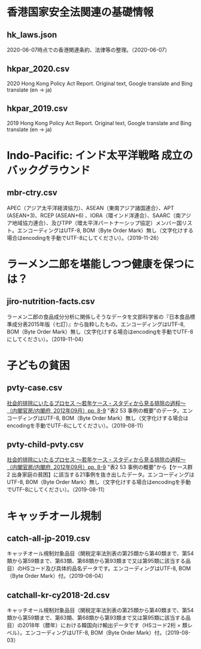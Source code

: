 # 香港国家安全法関連の基礎情報
## hk_laws.json
2020-06-07時点での香港関連条約、法律等の整理。（2020-06-07）
## hkpar_2020.csv
2020 Hong Kong Policy Act Report. Original text, Google translate and Bing translate (en -> ja)
## hkpar_2019.csv
2019 Hong Kong Policy Act Report. Original text, Google translate and Bing translate (en -> ja)

# Indo-Pacific: インド太平洋戦略 成立のバックグラウンド
## mbr-ctry.csv
APEC（アジア太平洋経済協力）、ASEAN（東南アジア諸国連合）、APT (ASEAN+3)、RCEP (ASEAN+6) 、IORA（環インド洋連合）、SAARC（南アジア地域協力連合）、及びTPP（環太平洋パートナーシップ協定）メンバー国リスト。エンコーディングはUTF-8, BOM（Byte Order Mark）無し（文字化けする場合はencodingを手動でUTF-8にしてください）。（2019-11-26）

# ラーメン二郎を堪能しつつ健康を保つには？
## jiro-nutrition-facts.csv
ラーメン二郎の食品成分分析に関係しそうなデータを文部科学省の『日本食品標準成分表2015年版（七訂）』から抜粋したもの。エンコーディングはUTF-8, BOM（Byte Order Mark）無し（文字化けする場合はencodingを手動でUTF-8にしてください）。（2019-11-04）

# 子どもの貧困
## pvty-case.csv
[社会的排除にいたるプロセス 〜若年ケース・スタディから見る排除の過程〜 （内閣官房/内閣府, 2012年09月）pp. 8-9](https://www.mhlw.go.jp/stf/shingi/2r9852000002kvtw-att/2r9852000002kw5m.pdf)
"表2 53 事例の概要"のデータ。エンコーディングはUTF-8, BOM（Byte Order Mark）無し（文字化けする場合はencodingを手動でUTF-8にしてください）。（2019-08-11）

## pvty-child-pvty.csv
[社会的排除にいたるプロセス 〜若年ケース・スタディから見る排除の過程〜 （内閣官房/内閣府, 2012年09月）pp. 8-9](https://www.mhlw.go.jp/stf/shingi/2r9852000002kvtw-att/2r9852000002kw5m.pdf)
"表2 53 事例の概要"から【ケース群2 出身家庭の貧困】に該当する21事例を抜き出したデータ。エンコーディングはUTF-8, BOM（Byte Order Mark）無し（文字化けする場合はencodingを手動でUTF-8にしてください）。（2019-08-11）

# キャッチオール規制
## catch-all-jp-2019.csv
キャッチオール規制対象品目（関税定率法別表の第25類から第40類まで、第54類から第59類まで、第63類、第68類から第93類まで又は第95類に該当する品目）のHSコード及び具体的品名データです。エンコーディングはUTF-8, BOM（Byte Order Mark）付。（2019-08-04）

## catchall-kr-cy2018-2d.csv
キャッチオール規制対象品目（関税定率法別表の第25類から第40類まで、第54類から第59類まで、第63類、第68類から第93類まで又は第95類に該当する品目）の2018年（暦年）における韓国向け輸出データです（HSコード2桁 = 類レベル）。エンコーディングはUTF-8, BOM（Byte Order Mark）付。（2019-08-03）
